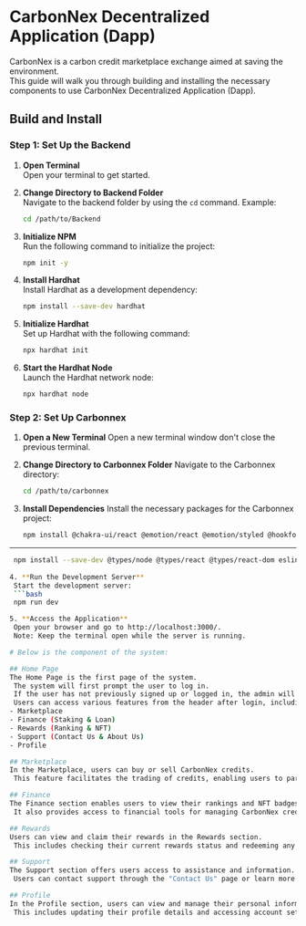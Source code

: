 # CarbonNex Decentralized Application (Dapp)

CarbonNex is a carbon credit marketplace exchange aimed at saving the environment.  
   This guide will walk you through building and installing the necessary components to use CarbonNex Decentralized Application (Dapp).

## Build and Install

### Step 1: Set Up the Backend

1. **Open Terminal**  
   Open your terminal to get started.

2. **Change Directory to Backend Folder**  
   Navigate to the backend folder by using the `cd` command. Example:
   ```bash
   cd /path/to/Backend

3. **Initialize NPM**  
   Run the following command to initialize the project:
   ```bash
   npm init -y

4. **Install Hardhat**  
   Install Hardhat as a development dependency:
   ```bash
   npm install --save-dev hardhat

5. **Initialize Hardhat**  
   Set up Hardhat with the following command:
   ```bash
   npx hardhat init

6. **Start the Hardhat Node**  
   Launch the Hardhat network node:
   ```bash
   npx hardhat node

### Step 2: Set Up Carbonnex

1. **Open a New Terminal**
   Open a new terminal window don't close the previous terminal.

2. **Change Directory to Carbonnex Folder**
   Navigate to the Carbonnex directory:
   ```bash
   cd /path/to/carbonnex

3. **Install Dependencies**
   Install the necessary packages for the Carbonnex project:
   ```bash
   npm install @chakra-ui/react @emotion/react @emotion/styled @hookform/resolvers @radix-ui/react-dialog @radix-ui/react-label @radix-ui/react-navigation-menu @radix-ui/react-slot @radix-ui/react-toast @supabase/ssr @supabase/supabase-js @tanstack/react-query @walletconnect/core @web3modal/wagmi class-variance-authority clsx framer-motion lucide-react next pg react react-dom react-hook-form react-icons react-toastify ssl tailwind-merge tailwindcss-animate viem wagmi zod
  **** 
  ```bash
   npm install --save-dev @types/node @types/react @types/react-dom eslint eslint-config-next postcss tailwindcss typescript
   
4. **Run the Development Server**
   Start the development server:
   ```bash
   npm run dev

5. **Access the Application**
   Open your browser and go to http://localhost:3000/.  
   Note: Keep the terminal open while the server is running.

# Below is the component of the system:

## Home Page
The Home Page is the first page of the system.  
   The system will first prompt the user to log in.  
   If the user has not previously signed up or logged in, the admin will need to create an account for them.  
   Users can access various features from the header after login, including:
- Marketplace
- Finance (Staking & Loan)
- Rewards (Ranking & NFT)
- Support (Contact Us & About Us)
- Profile

## Marketplace
In the Marketplace, users can buy or sell CarbonNex credits.  
   This feature facilitates the trading of credits, enabling users to participate in the carbon credit market efficiently.

## Finance
The Finance section enables users to view their rankings and NFT badges.  
   It also provides access to financial tools for managing CarbonNex credits, including staking and loan options.

## Rewards
Users can view and claim their rewards in the Rewards section.  
   This includes checking their current rewards status and redeeming any rewards they have earned through their activities.

## Support
The Support section offers users access to assistance and information.  
   Users can contact support through the "Contact Us" page or learn more about CarbonNex through the "About Us" page.

## Profile
In the Profile section, users can view and manage their personal information.  
   This includes updating their profile details and accessing account settings.
